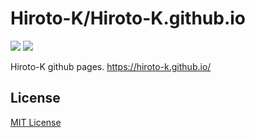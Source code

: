 # Hiroto-K/Hiroto-K.github.io

![](https://img.shields.io/travis/Hiroto-K/Hiroto-K.github.io/master.svg?style=flat-square)
![](https://img.shields.io/github/license/Hiroto-K/Hiroto-K.github.io.svg?style=flat-square)

Hiroto-K github pages.
https://hiroto-k.github.io/

## License
[MIT License](https://github.com/Hiroto-K/Hiroto-K.github.io/blob/master/LICENSE "MIT License")
